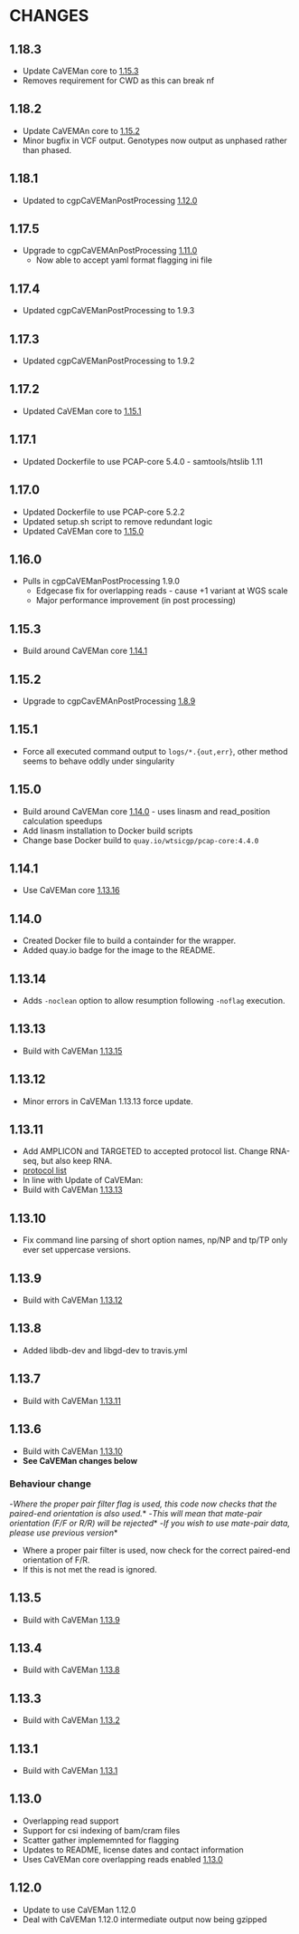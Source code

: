 # CHANGES

## 1.18.3

- Update CaVEMan core to [1.15.3](https://github.com/cancerit/CaVEMan/releases/tag/1.15.3)
- Removes requirement for CWD as this can break nf

## 1.18.2

- Update CaVEMAn core to [1.15.2](https://github.com/cancerit/CaVEMan/releases/tag/1.15.2)
- Minor bugfix in VCF output. Genotypes now output as unphased rather than phased.

## 1.18.1

- Updated to cgpCaVEManPostProcessing [1.12.0](https://github.com/cancerit/cgpCaVEManPostProcessing/releases/tag/1.12.0)

## 1.17.5

- Upgrade to cgpCaVEMAnPostProcessing [1.11.0](https://github.com/cancerit/cgpCaVEManPostProcessing/releases/tag/1.11.0)
  - Now able to accept yaml format flagging ini file

## 1.17.4

- Updated cgpCaVEManPostProcessing to 1.9.3

## 1.17.3

- Updated cgpCaVEManPostProcessing to 1.9.2

## 1.17.2

- Updated CaVEMan core to [1.15.1](https://github.com/cancerit/CaVEMan/releases/tag/1.15.1)

## 1.17.1

- Updated Dockerfile to use PCAP-core 5.4.0 - samtools/htslib 1.11

## 1.17.0

- Updated Dockerfile to use PCAP-core 5.2.2
- Updated setup.sh script to remove redundant logic
- Updated CaVEMan core to [1.15.0](https://github.com/cancerit/CaVEMan/releases/tag/1.15.0)

## 1.16.0

- Pulls in cgpCaVEManPostProcessing 1.9.0
  - Edgecase fix for overlapping reads - cause +1 variant at WGS scale
  - Major performance improvement (in post processing)

## 1.15.3

- Build around CaVEMan core [1.14.1](https://github.com/cancerit/CaVEMan/releases/tag/1.14.0)

## 1.15.2

- Upgrade to cgpCavEMAnPostProcessing [1.8.9](https://github.com/cancerit/cgpCaVEManPostProcessing/releases/tag/1.8.9)

## 1.15.1

- Force all executed command output to `logs/*.{out,err}`, other method seems to behave oddly under singularity

## 1.15.0

- Build around CaVEMan core [1.14.0](https://github.com/cancerit/CaVEMan/releases/tag/1.14.0) - uses linasm and read_position calculation speedups
- Add linasm installation to Docker build scripts
- Change base Docker build to `quay.io/wtsicgp/pcap-core:4.4.0`

## 1.14.1

- Use CaVEMan core [1.13.16](https://github.com/cancerit/CaVEMan/releases/tag/1.13.16)

## 1.14.0

- Created Docker file to build a containder for the wrapper.
- Added quay.io badge for the image to the README.

## 1.13.14

- Adds `-noclean` option to allow resumption following `-noflag` execution.

## 1.13.13

- Build with CaVEMan [1.13.15](https://github.com/cancerit/CaVEMan/releases/tag/1.13.15)

## 1.13.12

- Minor errors in CaVEMan 1.13.13 force update.

## 1.13.11

- Add AMPLICON and TARGETED to accepted protocol list. Change RNA-seq, but also keep RNA.
- [protocol list](https://www.ebi.ac.uk/ena/submit/reads-library-strategy)
- In line with Update of CaVEMan:
- Build with CaVEMan [1.13.13](https://github.com/cancerit/CaVEMan/releases/tag/1.13.13)

## 1.13.10

- Fix command line parsing of short option names, np/NP and tp/TP only ever set uppercase versions.

## 1.13.9

- Build with CaVEMan [1.13.12](https://github.com/cancerit/CaVEMan/releases/tag/1.13.12)

## 1.13.8

- Added libdb-dev and libgd-dev to travis.yml

## 1.13.7

- Build with CaVEMan [1.13.11](https://github.com/cancerit/CaVEMan/releases/tag/1.13.11)

## 1.13.6

- Build with CaVEMan [1.13.10](https://github.com/cancerit/CaVEMan/releases/tag/1.13.10)
- **See CaVEMan changes below**

### Behaviour change

-*Where the proper pair filter flag is used, this code now checks that the paired-end orientation is also used.**
-*This will mean that mate-pair orientation (F/F or R/R) will be rejected**
-*If you wish to use mate-pair data, please use previous version**

- Where a proper pair filter is used, now check for the correct paired-end orientation of F/R.
- If this is not met the read is ignored.

## 1.13.5

- Build with CaVEMan [1.13.9](https://github.com/cancerit/CaVEMan/releases/tag/1.13.9)

## 1.13.4

- Build with CaVEMan [1.13.8](https://github.com/cancerit/CaVEMan/releases/tag/1.13.8)

## 1.13.3

- Build with CaVEMan [1.13.2](https://github.com/cancerit/CaVEMan/releases/tag/1.13.2)

## 1.13.1

- Build with CaVEMan [1.13.1](https://github.com/cancerit/CaVEMan/releases/tag/1.13.1)

## 1.13.0

- Overlapping read support
- Support for csi indexing of bam/cram files
- Scatter gather implememnted for flagging
- Updates to README, license dates and contact information
- Uses CaVEMan core overlapping reads enabled [1.13.0](https://github.com/cancerit/CaVEMan/releases/tag/1.13.0)

## 1.12.0

- Update to use CaVEMan 1.12.0
- Deal with CaVEMan 1.12.0 intermediate output now being gzipped
